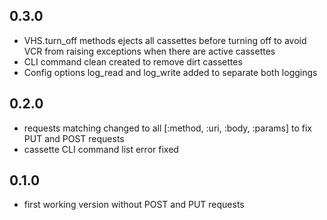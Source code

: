 ## 0.3.0
* VHS.turn_off methods ejects all cassettes before turning off to avoid VCR
  from raising exceptions when there are active cassettes
* CLI command clean created to remove dirt cassettes
* Config options log_read and log_write added to separate both loggings

## 0.2.0
* requests matching changed to all [:method, :uri, :body, :params] to fix PUT
  and POST requests
* cassette CLI command list error fixed

## 0.1.0
* first working version without POST and PUT requests

